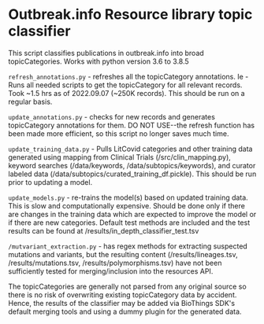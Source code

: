 # Outbreak.info Resource library topic classifier
This script classifies publications in outbreak.info into broad topicCategories.
Works with python version 3.6 to 3.8.5

`refresh_annotations.py` - refreshes all the topicCategory annotations. Ie - Runs all needed scripts to get the topicCategory for all relevant records. Took ~1.5 hrs as of 2022.09.07 (~250K records). This should be run on a regular basis.

`update_annotations.py` - checks for new records and generates topicCategory annotations for them. DO NOT USE--the refresh function has been made more efficient, so this script no longer saves much time.

`update_training_data.py` - Pulls LitCovid categories and other training data generated using mapping from Clinical Trials (/src/clin_mapping.py), keyword searches (/data/keywords, /data/subtopics/keywords), and curator labeled data (/data/subtopics/curated_training_df.pickle). This should be run prior to updating a model.

`update_models.py` - re-trains the model(s) based on updated training data. This is slow and computationally expensive. Should be done only if there are changes in the training data which are expected to improve the model or if there are new categories.
Default test methods are included and the test results can be found at /results/in_depth_classifier_test.tsv

`/mutvariant_extraction.py` - has regex methods for extracting suspected mutations and variants, but the resulting content (/results/lineages.tsv, /results/mutations.tsv, /results/polymorphisms.tsv) have not been sufficiently tested for merging/inclusion into the resources API.

The topicCategories are generally not parsed from any original source so there is no risk of overwriting existing topicCategory data by accident. Hence, the results of the classifier may be added via BioThings SDK's default merging tools and using a dummy plugin for the generated data.

